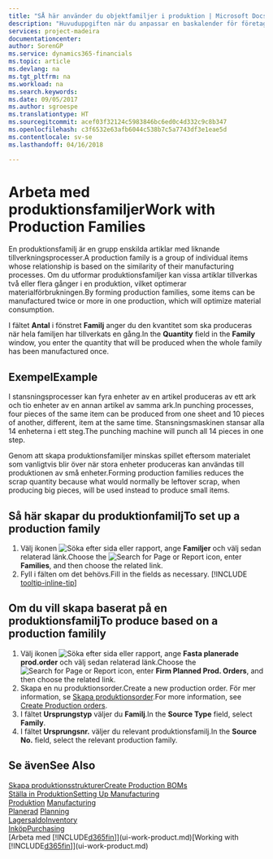 ```yaml
---
title: "SÅ här använder du objektfamiljer i produktion | Microsoft Docs"
description: "Huvuduppgiften när du anpassar en baskalender för företaget, eller någon av dess affärspartner, är att ange eventuella ändringar av status som arbetsdag eller ledig dag."
services: project-madeira
documentationcenter: 
author: SorenGP
ms.service: dynamics365-financials
ms.topic: article
ms.devlang: na
ms.tgt_pltfrm: na
ms.workload: na
ms.search.keywords: 
ms.date: 09/05/2017
ms.author: sgroespe
ms.translationtype: HT
ms.sourcegitcommit: acef03f32124c5983846bc6ed0c4d332c9c8b347
ms.openlocfilehash: c3f6532e63afb6044c538b7c5a7743df3e1eae5d
ms.contentlocale: sv-se
ms.lasthandoff: 04/16/2018

---
```

# <a name="work-with-production-families"></a><span data-ttu-id="5c57d-103">Arbeta med produktionsfamiljer</span><span class="sxs-lookup"><span data-stu-id="5c57d-103">Work with Production Families</span></span>
<span data-ttu-id="5c57d-104">En produktionsfamilj är en grupp enskilda artiklar med liknande tillverkningsprocesser.</span><span class="sxs-lookup"><span data-stu-id="5c57d-104">A production family is a group of individual items whose relationship is based on the similarity of their manufacturing processes.</span></span> <span data-ttu-id="5c57d-105">Om du utformar produktionsfamiljer kan vissa artiklar tillverkas två eller flera gånger i en produktion, vilket optimerar materialförbrukningen.</span><span class="sxs-lookup"><span data-stu-id="5c57d-105">By forming production families, some items can be manufactured twice or more in one production, which will optimize material consumption.</span></span>

<span data-ttu-id="5c57d-106">I fältet **Antal** i fönstret **Familj** anger du den kvantitet som ska produceras när hela familjen har tillverkats en gång.</span><span class="sxs-lookup"><span data-stu-id="5c57d-106">In the **Quantity** field in the **Family** window, you enter the quantity that will be produced when the whole family has been manufactured once.</span></span>

## <a name="example"></a><span data-ttu-id="5c57d-107">Exempel</span><span class="sxs-lookup"><span data-stu-id="5c57d-107">Example</span></span>
<span data-ttu-id="5c57d-108">I stansningsprocesser kan fyra enheter av en artikel produceras av ett ark och tio enheter av en annan artikel av samma ark.</span><span class="sxs-lookup"><span data-stu-id="5c57d-108">In punching processes, four pieces of the same item can be produced from one sheet and 10 pieces of another, different, item at the same time.</span></span> <span data-ttu-id="5c57d-109">Stansningsmaskinen stansar alla 14 enheterna i ett steg.</span><span class="sxs-lookup"><span data-stu-id="5c57d-109">The punching machine will punch all 14 pieces in one step.</span></span>

<span data-ttu-id="5c57d-110">Genom att skapa produktionsfamiljer minskas spillet eftersom materialet som vanligtvis blir över när stora enheter produceras kan användas till produktionen av små enheter.</span><span class="sxs-lookup"><span data-stu-id="5c57d-110">Forming production families reduces the scrap quantity because what would normally be leftover scrap, when producing big pieces, will be used instead to produce small items.</span></span>

## <a name="to-set-up-a-production-family"></a><span data-ttu-id="5c57d-111">Så här skapar du produktionfamilj</span><span class="sxs-lookup"><span data-stu-id="5c57d-111">To set up a production family</span></span>
1. <span data-ttu-id="5c57d-112">Välj ikonen ![Söka efter sida eller rapport](media/ui-search/search_small.png "Ikonen Söka efter sida eller rapport"), ange **Familjer** och välj sedan relaterad länk.</span><span class="sxs-lookup"><span data-stu-id="5c57d-112">Choose the ![Search for Page or Report](media/ui-search/search_small.png "Search for Page or Report icon") icon, enter **Families**, and then choose the related link.</span></span>
2. <span data-ttu-id="5c57d-113">Fyll i fälten om det behövs.</span><span class="sxs-lookup"><span data-stu-id="5c57d-113">Fill in the fields as necessary.</span></span> [!INCLUDE [tooltip-inline-tip](includes/tooltip-inline-tip_md.md)]

## <a name="to-produce-based-on-a-production-familily"></a><span data-ttu-id="5c57d-114">Om du vill skapa baserat på en produktionsfamilj</span><span class="sxs-lookup"><span data-stu-id="5c57d-114">To produce based on a production familily</span></span>
1. <span data-ttu-id="5c57d-115">Välj ikonen ![Söka efter sida eller rapport](media/ui-search/search_small.png "Ikonen Söka efter sida eller rapport"), ange **Fasta planerade prod.order** och välj sedan relaterad länk.</span><span class="sxs-lookup"><span data-stu-id="5c57d-115">Choose the ![Search for Page or Report](media/ui-search/search_small.png "Search for Page or Report icon") icon, enter **Firm Planned Prod. Orders**, and then choose the related link.</span></span>
2. <span data-ttu-id="5c57d-116">Skapa en nu produktionsorder.</span><span class="sxs-lookup"><span data-stu-id="5c57d-116">Create a new production order.</span></span> <span data-ttu-id="5c57d-117">För mer information, se [Skapa produktionsorder](production-how-to-create-production-orders.md).</span><span class="sxs-lookup"><span data-stu-id="5c57d-117">For more information, see [Create Production orders](production-how-to-create-production-orders.md).</span></span>
3. <span data-ttu-id="5c57d-118">I fältet **Ursprungstyp** väljer du **Familj**.</span><span class="sxs-lookup"><span data-stu-id="5c57d-118">In the **Source Type** field, select **Family**.</span></span>  
4. <span data-ttu-id="5c57d-119">I fältet **Ursprungsnr.** väljer du relevant produktionsfamilj.</span><span class="sxs-lookup"><span data-stu-id="5c57d-119">In the **Source No.** field, select the relevant production family.</span></span>

## <a name="see-also"></a><span data-ttu-id="5c57d-120">Se även</span><span class="sxs-lookup"><span data-stu-id="5c57d-120">See Also</span></span>
[<span data-ttu-id="5c57d-121">Skapa produktionsstrukturer</span><span class="sxs-lookup"><span data-stu-id="5c57d-121">Create Production BOMs</span></span>](production-how-to-create-production-boms.md)  
[<span data-ttu-id="5c57d-122">Ställa in Produktion</span><span class="sxs-lookup"><span data-stu-id="5c57d-122">Setting Up Manufacturing</span></span>](production-configure-production-processes.md)  
<span data-ttu-id="5c57d-123">[Produktion](production-manage-manufacturing.md)  </span><span class="sxs-lookup"><span data-stu-id="5c57d-123">[Manufacturing](production-manage-manufacturing.md)  </span></span>  
<span data-ttu-id="5c57d-124">[Planerad](production-planning.md) </span><span class="sxs-lookup"><span data-stu-id="5c57d-124">[Planning](production-planning.md) </span></span>  
[<span data-ttu-id="5c57d-125">Lagersaldo</span><span class="sxs-lookup"><span data-stu-id="5c57d-125">Inventory</span></span>](inventory-manage-inventory.md)  
[<span data-ttu-id="5c57d-126">Inköp</span><span class="sxs-lookup"><span data-stu-id="5c57d-126">Purchasing</span></span>](purchasing-manage-purchasing.md)  
<span data-ttu-id="5c57d-127">[Arbeta med [!INCLUDE[d365fin](includes/d365fin_md.md)]](ui-work-product.md)</span><span class="sxs-lookup"><span data-stu-id="5c57d-127">[Working with [!INCLUDE[d365fin](includes/d365fin_md.md)]](ui-work-product.md)</span></span>

